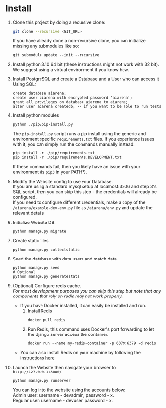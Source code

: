# Install

1. Clone this project by doing a recursive clone:
    ```bash
    git clone --recursive <GIT_URL>
    ```
   If you have already done a non-recursive clone, you can initialize missing any submodules like so:
   ```
   git submodule update --init --recursive
   ```

2. Install python 3.10 64 bit (these instructions might not work with 32 bit). We suggest using a virtual environment if you know how.

3. Install PostgreSQL and create a Database and a User who can access it  
    Using SQL:
    ```
    create database aiarena;
    create user aiarena with encrypted password 'aiarena';
    grant all privileges on database aiarena to aiarena;
    alter user aiarena createdb; -- if you want to be able to run tests
    ```

4. Install python modules
    ```
    python ./pip/pip-install.py
    ```
   The `pip-install.py` script runs a pip install using the generic and environment specific `requirements.txt` files.
   If you experience issues with it, you can simply run the commands manually instead:
   ```
   pip install -r ./pip/requirements.txt
   pip install -r ./pip/requirements.DEVELOPMENT.txt
   ```
   If these commands fail, then you likely have an issue with your environment (is `pip3` in your PATH?).
   

5. Modify the Website config to use your Database.  
    If you are using a standard mysql setup at localhost:3306 and step 3's SQL script, then you can skip this step -
    the credentials will already be configured.  
    If you need to configure different credentials, make a copy of the `/aiarena/example-dev-env.py` file as 
    `/aiarena/env.py` and update the relevant details

6. Initialize Website DB:
    ```
    python manage.py migrate
    ```

7. Create static files
   ```
   python manage.py collectstatic
   ```

8. Seed the database with data users and match data
    ```
    python manage.py seed
    # Optional
    python manage.py generatestats
    ```

9. (Optional) Configure redis cache.  
   _For most development purposes you can skip this step but note that any components that rely on redis may not work properly._
   
    * If you have Docker installed, it can easily be installed and run. 
        1. Install Redis
           ```
           docker pull redis
           ```
        2. Run Redis, this command uses Docker's port forwarding to let the django server access the container. 
           ```
           docker run --name my-redis-container -p 6379:6379 -d redis
           ```
     * You can also install Redis on your machine by following the instructions [here](https://redis.io/download)


10. Launch the Website then navigate your browser to `http://127.0.0.1:8000/`
    ```
    python manage.py runserver
    ```
    You can log into the website using the accounts below:      
    Admin user: username - devadmin, password - x.  
    Regular user: username - devuser, password - x.
